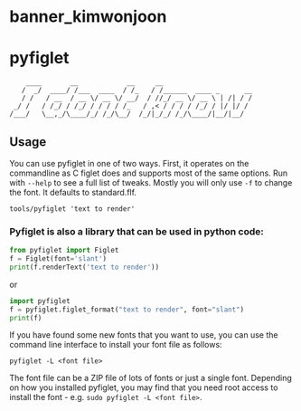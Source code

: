 # banner_kimwonjoon

# **pyfiglet**

```
    ____       __            __     __
   /  _/  ____/ /___  ____  / /_   / /______  ____ _      __
   / /   / __  / __ \/ __ \/ __/  / //_/ __ \/ __ \ | /| / /
 _/ /   / /_/ / /_/ / / / / /_   / ,< / / / / /_/ / |/ |/ /
/___/   \__,_/\____/_/ /_/\__/  /_/|_/_/ /_/\____/|__/|__/
```

## **Usage**

You can use pyfiglet in one of two ways. First, it operates on the
commandline as C figlet does and supports most of the same options.
Run with `--help` to see a full list of tweaks.  Mostly you will only
use `-f` to change the font. It defaults to standard.flf.

`tools/pyfiglet 'text to render'`

### Pyfiglet is also a library that can be used in python code:

```py
from pyfiglet import Figlet
f = Figlet(font='slant')
print(f.renderText('text to render'))
```

or

```py
import pyfiglet
f = pyfiglet.figlet_format("text to render", font="slant")
print(f)
```
If you have found some new fonts that you want to use, you can use the
command line interface to install your font file as follows:

`pyfiglet -L <font file>`

The font file can be a ZIP file of lots of fonts or just a single font.
Depending on how you installed pyfiglet, you may find that you need
root access to install the font - e.g. `sudo pyfiglet -L <font file>`.
